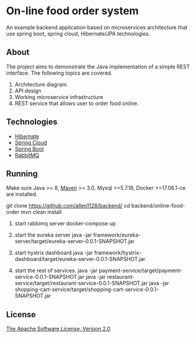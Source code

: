 On-line food order system
=========================

An example backend application based on microservices architecture that use spring boot, spring cloud, Hibernate/JPA technologies.

About
-----

The project aims to demonstrate the Java implementation of a simple REST interface. The following topics are covered.

1. Architecture diagram.
2. API design
3. Working microservice infrastructure
4. REST service that allows user to order food online.

Technologies
------------
* [Hibernate](http://hibernate.org/)
* [Spring Cloud](http://projects.spring.io/spring-cloud/)
* [Spring Boot](http://projects.spring.io/spring-boot/)
* [RabbitMQ](https://www.rabbitmq.com/)

Running
-------

Make sure Java >= 8, [Maven](http://maven.apache.org/) >= 3.0, Mysql >=5.7.18, Docker >=17.06.1-ce are installed.

git clone https://github.com/allen1128/backend/
cd backend/online-food-order
mvn clean install
1. start rabbimq server
docker-compose up

2. start the eureka server
java -jar framework/eureka-server/target/eureka-server-0.0.1-SNAPSHOT.jar

3. start hystrix dashboard
java -jar framework/hystrix-dashboard/target/eureka-server-0.0.1-SNAPSHOT.jar

4. start the rest of services.
java -jar payment-service/target/payment-service-0.0.1-SNAPSHOT.jar
java -jar restaurant-service/target/restaurant-service-0.0.1-SNAPSHOT.jar
java -jar shopping-cart-service/target/shopping-cart-service-0.0.1-SNAPSHOT.jar

License
-------

[The Apache Software License, Version 2.0](http://www.apache.org/licenses/LICENSE-2.0.txt)
